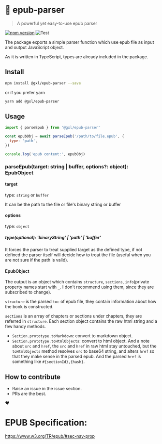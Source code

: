 # 📖 epub-parser

> A powerful yet easy-to-use epub parser

[![npm version](https://badge.fury.io/js/%40gxl%2Fepub-parser.svg)](https://badge.fury.io/js/%40gxl%2Fepub-parser)
![Test](https://github.com/gaoxiaoliangz/epub-parser/workflows/Test/badge.svg)

The package exports a simple parser function which use epub file as input and output JavaScript object.

As it is written in TypeScript, types are already included in the package.

## Install

```bash
npm install @gxl/epub-parser --save
```

or if you prefer yarn

```bash
yarn add @gxl/epub-parser
```

## Usage

```js
import { parseEpub } from '@gxl/epub-parser'

const epubObj = await parseEpub('/path/to/file.epub', {
  type: 'path',
})

console.log('epub content:', epubObj)
```

### parseEpub(target: string | buffer, options?: object): EpubObject

#### target

type: `string` or `buffer`

It can be the path to the file or file's binary string or buffer

#### options

type: `object`

##### type(optional): 'binaryString' | 'path' | 'buffer'

It forces the parser to treat supplied target as the defined type, if not defined the parser itself will decide how to treat the file (useful when you are not sure if the path is valid).

#### EpubObject

The output is an object which contains `structure`, `sections`, `info`(private property names start with `_`. I don't recommend using them, since they are subscribed to change).

`structure` is the parsed `toc` of epub file, they contain information about how the book is constructed.

`sections` is an array of chapters or sections under chapters, they are referred in `structure`. Each section object contains the raw html string and a few handy methods.

- `Section.prototype.toMarkdown`: convert to markdown object.
- `Section.prototype.toHtmlObjects`: convert to html object. And a note about `src` and `href`, the `src` and `href` in raw html stay untouched, but the `toHtmlObjects` method resolves `src` to base64 string, and alters `href` so that they make sense in the parsed epub. And the parsed `href` is something like `#{sectionId},{hash}`.

## How to contribute

- Raise an issue in the issue section.
- PRs are the best.

❤️


# EPUB Specification:
https://www.w3.org/TR/epub/#sec-nav-prop